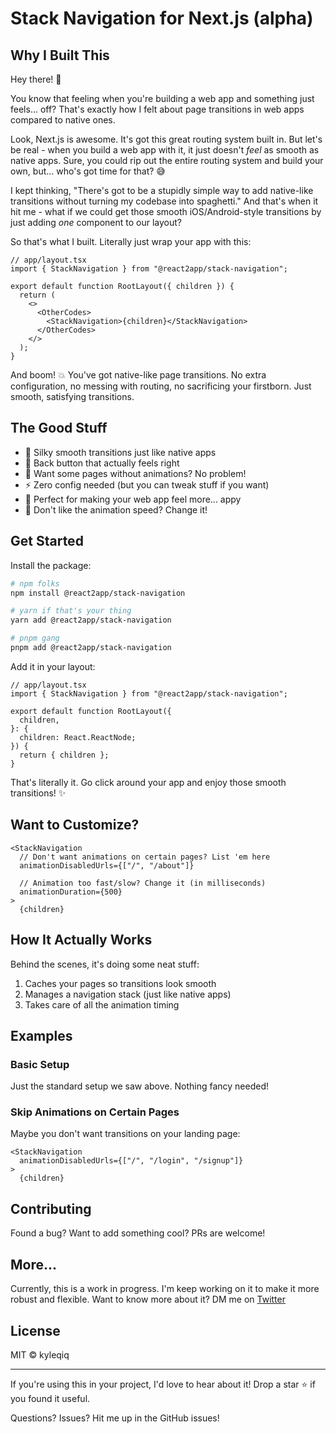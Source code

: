 # Stack Navigation for Next.js (alpha)

## Why I Built This

Hey there! 👋

You know that feeling when you're building a web app and something just feels... off? That's exactly how I felt about page transitions in web apps compared to native ones.

Look, Next.js is awesome. It's got this great routing system built in. But let's be real - when you build a web app with it, it just doesn't _feel_ as smooth as native apps. Sure, you could rip out the entire routing system and build your own, but... who's got time for that? 😅

I kept thinking, "There's got to be a stupidly simple way to add native-like transitions without turning my codebase into spaghetti." And that's when it hit me - what if we could get those smooth iOS/Android-style transitions by just adding _one_ component to our layout?

So that's what I built. Literally just wrap your app with this:

```tsx
// app/layout.tsx
import { StackNavigation } from "@react2app/stack-navigation";

export default function RootLayout({ children }) {
  return (
    <>
      <OtherCodes>
        <StackNavigation>{children}</StackNavigation>
      </OtherCodes>
    </>
  );
}
```

And boom! 💥 You've got native-like page transitions. No extra configuration, no messing with routing, no sacrificing your firstborn. Just smooth, satisfying transitions.

## The Good Stuff

- 🌊 Silky smooth transitions just like native apps
- 🔄 Back button that actually feels right
- 🎯 Want some pages without animations? No problem!
- ⚡️ Zero config needed (but you can tweak stuff if you want)
- 📱 Perfect for making your web app feel more... appy
- 🎨 Don't like the animation speed? Change it!

## Get Started

Install the package:

```bash
# npm folks
npm install @react2app/stack-navigation

# yarn if that's your thing
yarn add @react2app/stack-navigation

# pnpm gang
pnpm add @react2app/stack-navigation
```

Add it in your layout:

```tsx
// app/layout.tsx
import { StackNavigation } from "@react2app/stack-navigation";

export default function RootLayout({
  children,
}: {
  children: React.ReactNode;
}) {
  return { children };
}
```

That's literally it. Go click around your app and enjoy those smooth transitions! ✨

## Want to Customize?

```tsx
<StackNavigation
  // Don't want animations on certain pages? List 'em here
  animationDisabledUrls={["/", "/about"]}

  // Animation too fast/slow? Change it (in milliseconds)
  animationDuration={500}
>
  {children}

```

## How It Actually Works

Behind the scenes, it's doing some neat stuff:

1. Caches your pages so transitions look smooth
2. Manages a navigation stack (just like native apps)
3. Takes care of all the animation timing

## Examples

### Basic Setup

Just the standard setup we saw above. Nothing fancy needed!

### Skip Animations on Certain Pages

Maybe you don't want transitions on your landing page:

```tsx
<StackNavigation
  animationDisabledUrls={["/", "/login", "/signup"]}
>
  {children}

```

## Contributing

Found a bug? Want to add something cool? PRs are welcome!

## More...

Currently, this is a work in progress. I'm keep working on it to make it more robust and flexible. Want to know more about it? DM me on [Twitter](https://x.com/kyleqiqx)

## License

MIT © kyleqiq

---

If you're using this in your project, I'd love to hear about it! Drop a star ⭐ if you found it useful.

Questions? Issues? Hit me up in the GitHub issues!
